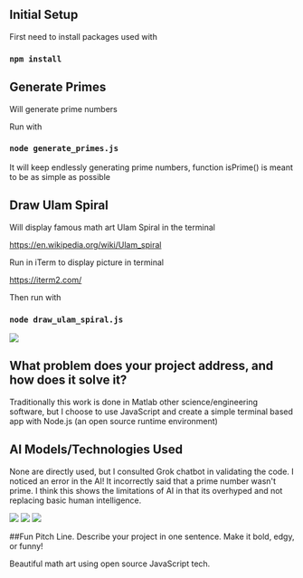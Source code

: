 ## Initial Setup

First need to install packages used with

### `npm install`


## Generate Primes

Will generate prime numbers

Run with

### `node generate_primes.js`

It will keep endlessly generating prime numbers, function isPrime() is meant to be as simple as possible


## Draw Ulam Spiral

Will display famous math art Ulam Spiral in the terminal

https://en.wikipedia.org/wiki/Ulam_spiral

Run in iTerm to display picture in terminal

https://iterm2.com/

Then run with

### `node draw_ulam_spiral.js`

![](ulam_spiral.png)


## What problem does your project address, and how does it solve it?

Traditionally this work is done in Matlab other science/engineering software, but I choose to use JavaScript and create a simple terminal based app with Node.js (an open source runtime environment)


## AI Models/Technologies Used

None are directly used, but I consulted Grok chatbot in validating the code.  I noticed an error in the AI!  It incorrectly said that a prime number wasn't prime. I think this shows the limitations of AI in that its overhyped and not replacing basic human intelligence.

![](grok_error_1.png)
![](grok_error_2.png)
![](grok_error_3.png)


##Fun Pitch Line. Describe your project in one sentence. Make it bold, edgy, or funny!

Beautiful math art using open source JavaScript tech.
